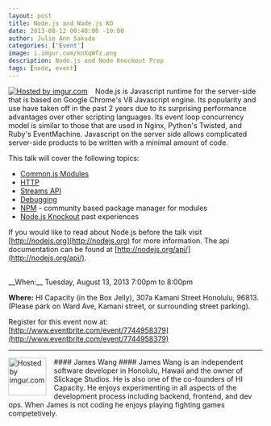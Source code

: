 ```yaml
--- 
layout: post
title: Node.js and Node.js KO
date: 2013-08-12 00:40:00 -10:00
author: Julie Ann Sakuda
categories: ['Event']
image: i.imgur.com/knXqWfz.png
description: Node.js and Node Knockout Prep
tags: [node, event]
---
```

<div style="float: left; margin-right: 15px" >
<a href="http://imgur.com/knXqWfz"><img src="http://i.imgur.com/knXqWfz.png" title="Hosted by imgur.com" /></a>
</div>
Node.js is Javascript runtime for the server-side that is based on Google Chrome's V8 Javascript engine. Its popularity and use have taken off in the past 2 years due to its surprising performance advantages over other scripting languages. Its event loop concurrency model is similar to those that are used in Nginx, Python's Twisted, and Ruby's EventMachine. Javascript on the server side allows complicated server-side products to be written with a minimal amount of code.

This talk will cover the following topics:

* [Common.js Modules](http://nodejs.org/docs/latest/api/modules.html)
* [HTTP](http://nodejs.org/api/http.html)
* [Streams API](http://nodejs.org/api/stream.html)
* [Debugging](http://nodejs.org/api/debugger.html)
* [NPM](https://npmjs.org) - community based package manager for modules
* [Node.js Knockout](http://nodeknockout.com) past experiences

If you would like to read about Node.js before the talk visit [http://nodejs.org](http://nodejs.org) for more information. The api documentation can be found at [http://nodejs.org/api/](http://nodejs.org/api/).

<br />
__When:__ Tuesday, August 13, 2013 7:00pm to 8:00pm

__Where:__ HI Capacity (in the Box Jelly), 307a Kamani Street Honolulu, 96813. (Please park on Ward Ave, Kamani street, or surrounding street parking).

Register for this event now at: [http://www.eventbrite.com/event/7744958379](http://www.eventbrite.com/event/7744958379)

---
<div style="float: left; margin-right: 15px;">
<a href="http://imgur.com/zCMOHqZ"><img src="http://i.imgur.com/zCMOHqZ.jpg" width="75" title="Hosted by imgur.com" /></a>
</div>
#### James Wang ####
James Wang is an independent software developer in Honolulu, Hawaii and the owner of Slickage Studios. He is also one of the co-founders of HI Capacity. He enjoys experimenting in all aspects of the development process including backend, frontend, and dev ops. When James is not coding he enjoys playing fighting games competetively.

<br style="clear:both" />
